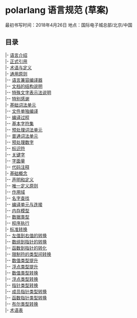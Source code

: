 # polarlang 语言规范 (草案)

最初书写时间：2018年4月26日 地点：国际电子城总部/北京/中国

## 目录

|- [语言介绍](introduction.md)<br/>
|- [正式引用](normative-references.md)<br/>
|- [术语与定义](term-definitions.md)<br/>
|- [通用原则](basic-principles.md)<br/>
|-- [语言兼容编译器](basic-principles.md#语言兼容编译器)<br/>
|-- [文档的结构说明](basic-principles.md#文档的结构说明)<br/>
|-- [特殊文字表示法说明](basic-principles.md#特殊文字表示法说明)<br/>
|-- [特别感谢](basic-principles.md#特别感谢)<br/>
|- [基础词法单元](basic-lex.md)<br/>
|-- [文件单独编译](basic-lex.md#单独编译)<br/>
|-- [编译过程](basic-lex.md#编译过程)<br/>
|-- [基本字符集](basic-lex.md#基本字符集)<br/>
|-- [预处理词法单元](basic-lex.md#预处理词法单元)<br/>
|-- [普通词法单元](basic-lex.md#普通词法单元)<br/>
|-- [预处理数字](basic-lex.md#预处理数字)<br/>
|-- [标识符](basic-lex.md#标识符)<br/>
|-- [关键字](basic-lex.md#关键字)<br/>
|-- [字面量](basic-lex.md#字面量)<br/>
|-- [代码注释](basic-lex.md#代码注释)<br/>
|- [基础概念](basic-concepts.md)<br/>
|-- [声明和定义](basic-concepts.md#声明和定义)<br/>
|-- [唯一定义原则](basic-concepts.md#唯一定义原则)<br/>
|-- [作用域](basic-concepts.md#作用域)<br/>
|-- [名字查找](basic-concepts.md#名字查找)<br/>
|-- [编译单元与连接](basic-concepts.md#编译单元与连接)<br/>
|-- [内存模型](basic-concepts.md#内存模型)<br/>
|-- [数据类型](basic-concepts.md#数据类型)<br/>
|-- [程序执行](basic-concepts.md#程序执行)<br/>
|- [标准转换](standard-conversions.md)<br/>
|-- [左值到右值的转换](standard-conversions.md#左值到右值的转换)<br/>
|-- [数组到指针的转换](standard-conversions.md#数组到指针的转换)<br/>
|-- [函数到指针的转化](standard-conversions.md#函数到指针的转化)<br/>
|-- [限制符的类型间转换](standard-conversions.md#限制符的类型间转换)<br/>
|-- [数值类型提升](standard-conversions.md#数值提升)<br/>
|-- [浮点类型提升](standard-conversions.md#浮点类型提升)<br/>
|-- [数值类型转换](standard-conversions.md#数值类型转换)<br/>
|-- [浮点类型转换](standard-conversions.md#浮点类型转换)<br/>
|-- [指针类型转换](standard-conversions.md#指针类型转换)<br/>
|-- [成员指针类型转换](standard-conversions.md#成员指针类型转换)<br/>
|-- [函数指针类型转换](standard-conversions.md#函数指针类型转换)<br/>
|-- [布尔类型转换](standard-conversions.md#布尔类型转换)<br/>
|- [术语表](vocabulary.md)<br/>
